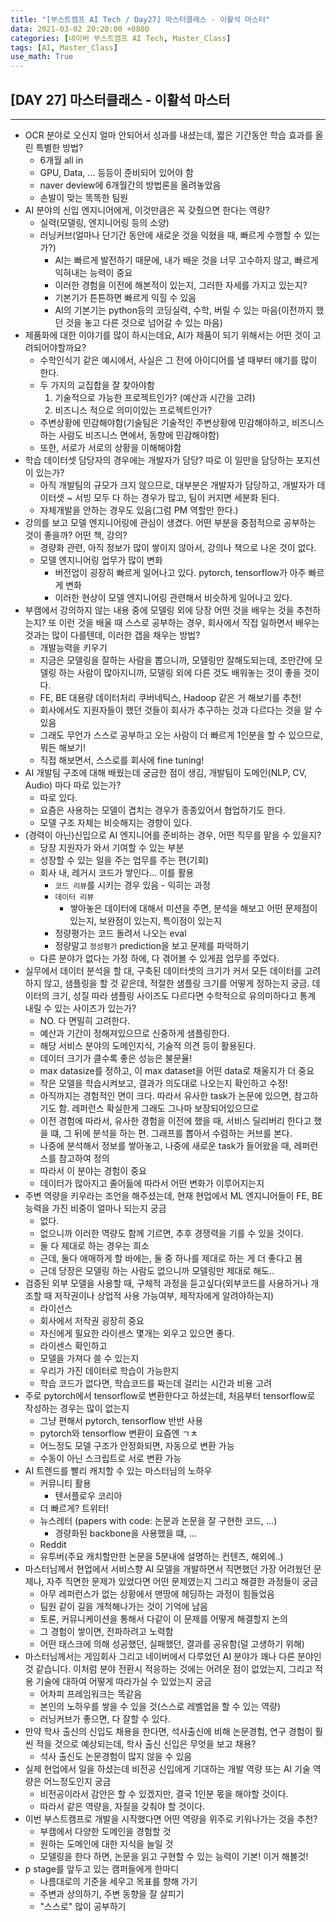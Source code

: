 ```yaml
---
title: "[부스트캠프 AI Tech / Day27] 마스터클래스 - 이활석 마스터"
data: 2021-03-02 20:20:00 +0800
categories: [네이버 부스트캠프 AI Tech, Master_Class]
tags: [AI, Master_Class]
use_math: True
---
```



## **[DAY 27] 마스터클래스 - 이활석 마스터**

---

- OCR 분야로 오신지 얼마 안되어서 성과를 내셨는데, 짧은 기간동안 학습 효과를 올린 특별한 방법?
  - 6개월 all in
  - GPU, Data, ... 등등이 준비되어 있어야 함
  - naver deview에 6개월간의 방법론을 올려놓았음
  - 손발이 맞는 똑똑한 팀원
- AI 분야의 신입 엔지니어에게, 이것만큼은 꼭 갖췄으면 한다는 역량?
  - 실력(모델링, 엔지니어링 등의 소양)
  - 러닝커브(얼마나 단기간 동안에 새로운 것을 익혔을 때, 빠르게 수행할 수 있는가?)
    - AI는 빠르게 발전하기 때문에, 내가 배운 것을 너무 고수하지 않고, 빠르게 익혀내는 능력이 중요
    - 이러한 경험을 이전에 해본적이 있는지, 그러한 자세를 가지고 있는지?
    - 기본기가 튼튼하면 빠르게 익힐 수 있음
    - AI의 기본기는 python등의 코딩실력, 수학, 버릴 수 있는 마음(이전까지 했던 것을 놓고 다른 것으로 넘어갈 수 있는 마음)
- 제품화에 대한 이야기를 많이 하시는데요, AI가 제품이 되기 위해서는 어떤 것이 고려되어야할까요?
  - 수학인식기 같은 예시에서, 사실은 그 전에 아이디어를 낼 때부터 얘기를 많이 한다.
  - 두 가지의 교집합을 잘 찾아야함
    1. 기술적으로 가능한 프로젝트인가? (예산과 시간을 고려)
    2. 비즈니스 적으로 의미이있는 프로젝트인가?
  - 주변상황에 민감해야함(기술팀은 기술적인 주변상황에 민감해야하고, 비즈니스하는 사람도 비즈니스 면에서, 동향에 민감해야함)
  - 또한, 서로가 서로의 상황을 이해해야함
- 학습 데이터셋 담당자의 경우에는 개발자가 담당? 따로 이 일만을 담당하는 포지션이 있는가?
  - 아직 개발팀의 규모가 크지 않으므로, 대부분은 개발자가 담당하고, 개발자가 데이터셋 ~ 서빙 모두 다 하는 경우가 많고, 팀이 커지면 세분화 된다.
  - 자체개발을 안하는 경우도 있음(그럼 PM 역할만 한다.)
- 강의를 보고 모델 엔지니어링에 관심이 생겼다. 어떤 부분을 중점적으로 공부하는 것이 좋을까? 어떤 책, 강의?
  - 경량화 관련, 아직 정보가 많이 쌓이지 않아서, 강의나 책으로 나온 것이 없다.
  - 모델 엔지니어링 업무가 많이 변화
    - 버전업이 굉장히 빠르게 일어나고 있다. pytorch, tensorflow가 아주 빠르게 변화
    - 이러한 현상이 모델 엔지니어링 관련해서 비슷하게 일어나고 있다.
- 부캠에서 강의하지 않는 내용 중에 모델링 외에 당장 어떤 것을 배우는 것을 추천하는지? 또 이런 것을 배울 때 스스로 공부하는 경우, 회사에서 직접 일하면서 배우는 것과는 많이 다를텐데, 이러한 갭을 채우는 방법?
  - 개발능력을 키우기
  - 지금은 모델링을 잘하는 사람을 뽑으니까, 모델링만 잘해도되는데, 조만간에 모델링 하는 사람이 많아지니까, 모델링 외에 다른 것도 배워놓는 것이 좋을 것이다.
  - FE, BE 대용량 데이터처리 쿠버네틱스, Hadoop 같은 거 해보기를 추천!
  - 회사에서도 지원자들이 했던 것들이 회사가 추구하는 것과 다르다는 것을 알 수 있음
  - 그래도 무언가 스스로 공부하고 오는 사람이 더 빠르게 1인분을 할 수 있으므로, 뭐든 해보기!
  - 직접 해보면서, 스스로를 회사에 fine tuning!
- AI 개발팀 구조에 대해 배웠는데 궁금한 점이 생김, 개발팀이 도메인(NLP, CV, Audio) 마다 따로 있는가?
  - 따로 있다.
  - 요즘은 사용하는 모델이 겹치는 경우가 종종있어서 협업하기도 한다.
  - 모델 구조 자체는 비슷해지는 경향이 있다.
- (경력이 아닌)신입으로 AI 엔지니어를 준비하는 경우, 어떤 직무를 맡을 수 있을지?
  - 당장 지원자가 와서 기여할 수 있는 부분
  - 성장할 수 있는 일을 주는 업무를 주는 편(기회)
  - 회사 내, 레거시 코드가 쌓인다... 이를 활용
    - `코드 리뷰`를 시키는 경우 있음 - 익히는 과정
    - `데이터 리뷰`
      - 쌓아놓은 데이터에 대해서 미션을 주면, 분석을 해보고 어떤 문제점이 있는지, 보완점이 있는지, 특이점이 있는지
    - 정량평가는 코드 돌려서 나오는 eval
    - 정량말고 `정성평가` prediction을 보고 문제를 파악하기
  - 다른 분야가 없다는 가정 하에, 다 겪어볼 수 있게끔 업무를 주었다.
- 실무에서 데이터 분석을 할 대, 구축된 데이터셋의 크기가 커서 모든 데이터를 고려하지 않고, 샘플링을 할 것 같은데, 적절한 샘플링 크기를 어떻게 정하는지 궁금. 데이터의 크기, 성질 따라 샘플링 사이즈도 다르다면 수학적으로 유의미하다고 통계 내릴 수 있는 사이즈가 있는가?
  - NO. 다 면밀히 고려한다.
  - 예산과 기간이 정해져있으므로 신중하게 샘플링한다.
  - 해당 서비스 분야의 도메인지식, 기술적 의견 등이 활용된다.
  - 데이터 크기가 클수록 좋은 성능은 불문율!
  - max datasize를 정하고, 이 max dataset을 어떤 data로 채울지가 더 중요
  - 작은 모델을 학습시켜보고, 결과가 의도대로 나오는지 확인하고 수정!
  - 아직까지는 경험적인 면이 크다. 따라서 유사한 task가 논문에 있으면, 참고하기도 함. 레퍼런스 확실한게 그래도 그나마 보장되어있으므로
  - 이전 경험에 따라서, 유사한 경험을 이전에 했을 때, 서비스 딜리버리 한다고 했을 떄, 그 뒤에 분석을 하는 편. 그래프를 뽑아서 수렴하는 커브를 본다.
  - 나중에 분석해서 정보를 쌓아놓고, 나중에 새로운 task가 들어왔을 때, 레퍼런스를 참고하여 정의
  - 따라서 이 분야는 경험이 중요
  - 데이터가 많아지고 줄어듦에 따라서 어떤 변화가 이루어지는지
- 주변 역량을 키우라는 조언을 해주셨는데, 현재 현업에서 ML 엔지니어들이 FE, BE 능력을 가진 비중이 얼마나 되는지 궁금
  - 없다.
  - 없으니까 이러한 역량도 함께 기르면, 추후 경쟁력을 기를 수 있을 것이다.
  - 둘 다 제대로 하는 경우는 희소
  - 근데, 둘다 애매하게 할 바에는, 둘 중 하나를 제대로 하는 게 더 좋다고 봄
  - 근데 당장은 모델링 하는 사람도 없으니까 모델링만 제대로 해도..
- 검증된 외부 모델을 사용할 때, 구체적 과정을 듣고싶다(외부코드를 사용하거나 개조할 때 저작권이나 상업적 사용 가능여부, 제작자에게 알려야하는지)
  - 라이선스
  - 회사에서 저작권 굉장히 중요
  - 자신에게 필요한 라이센스 몇개는 외우고 있으면 좋다.
  - 라이센스 확인하고
  - 모델을 가져다 쓸 수 있는지
  - 우리가 가진 데이터로 학습이 가능한지
  - 학습 코드가 없다면, 학습코드를 짜는데 걸리는 시간과 비용 고려
- 주로 pytorch에서 tensorflow로 변환한다고 하셨는데, 처음부터 tensorflow로 작성하는 경우는 많이 없는지
  - 그냥 편해서 pytorch, tensorflow 반반 사용
  - pytorch와 tensorflow 변환이 요즘엔 ㄱㅊ
  - 어느정도 모델 구조가 안정화되면, 자동으로 변환 가능
  - 수동이 아닌 스크립트로 서로 변환 가능
- AI 트렌드를 빨리 캐치할 수 있는 마스터님의 노하우
  - 커뮤니티 활용
    - 텐서플로우 코리아
  - 더 빠르게? 트위터!
  - 뉴스레터 (papers with code: 논문과 논문을 잘 구현한 코드, ...)
    - 경량화된 backbone을 사용했을 떄, ...
  - Reddit
  - 유투버(주요 캐치할만한 논문을 5분내에 설명하는 컨텐츠, 해외에..)
- 마스터님께서 현업에서 서비스향 AI 모델을 개발하면서 직면했던 가장 어려웠던 문제나, 자주 직면한 문제가 있었다면 어떤 문제였는지 그리고 해결한 과정들이 궁금
  - 아무 레퍼런스가 없는 상황에서 맨땅에 헤딩하는 과정이 힘들었음
  - 팀원 같이 길을 개척해나가는 것이 기억에 남음
  - 토론, 커뮤니케이션을 통해서 다같이 이 문제를 어떻게 해결할지 논의
  - 그 경험이 쌓이면, 전파하려고 노력함
  - 어떤 태스크에 의해 성공했던, 실패했던, 결과를 공유함(덜 고생하기 위해)
- 마스터님께서는 게임회사 그리고 네이버에서 다루었던 AI 분야가 꽤나 다른 분야인 것 같습니다. 이처럼 분야 전환시 적응하는 것에는 어려운 점이 없었는지, 그리고 적용 기술에 대하여 어떻게 따라가실 수 있었는지 궁금
  - 어차피 프레임워크는 똑같음
  - 본인의 노하우를 쌓을 수 있을 것(스스로 레벨업을 할 수 있는 역량)
  - 러닝커브가 좋으면, 다 잘할 수 있다.
- 만약 학사 출신의 신입도 채용을 한다면, 석사출신에 비해 논문경험, 연구 경험이 훨씬 적을 것으로 예상되는데, 학사 출신 신입은 무엇을 보고 채용?
  - 석사 출신도 논문경험이 많지 않을 수 있음
- 실제 현업에서 일을 하셨는데 비전공 신입에게 기대하는 개발 역량 또는 AI 기술 역량은 어느정도인지 궁금
  - 비전공이라서 감안은 할 수 있겠지만, 결국 1인분 몫을 해야할 것이다.
  - 따라서 같은 역량을, 자질을 갖춰야 할 것이다.
- 이번 부스트캠프로 개발을 시작했다면 어떤 역량을 위주로 키워나가는 것을 추천?
  - 부캠에서 다양한 도메인을 경험할 것
  - 원하는 도메인에 대한 지식을 늘일 것
  - 모델링을 한다 하면, 논문을 읽고 구현할 수 있는 능력이 기본! 이거 해볼것!
- p stage를 앞두고 있는 캠퍼들에게 한마디
  - 나름대로의 기준을 세우고 목표를 향해 가기
  - 주변과 상의하기, 주변 동향을 잘 살피기
  - "스스로" 많이 공부하기